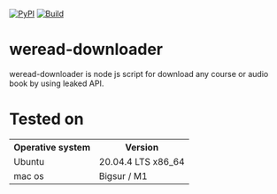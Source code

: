 
[![PyPI](https://img.shields.io/badge/Node.js-43853D?style=for-the-badge&logo=node.js&logoColor=white)]()
[![Build](https://img.shields.io/badge/Supported_OS-linux-orange.svg)]()

weread-downloader
=
weread-downloader is node js script for download any course or audio book by using leaked API.


Tested on
=

<table>
    <tr>
        <th>Operative system</th>
        <th> Version </th>
    </tr>
    <tr>
        <td>Ubuntu</td>
        <td> 20.04.4 LTS x86_64 </td>
    </tr>
    <tr>
        <td>mac os</td>
        <td> Bigsur / M1</td>
    </tr>
</table>

